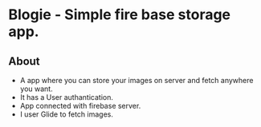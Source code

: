# Blogie - Simple fire base storage app.
## About
- A app where you can store your images on server and fetch anywhere you want.
- It has a User authantication.
- App connected with firebase server.
- I user Glide to fetch images.
